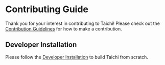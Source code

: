 # Contributing Guide

Thank you for your interest in contributing to Taichi! Please check out the [Contribution Guidelines](https://docs.taichi.graphics/lang/articles/contribution/contributor_guide) for how to make a contribution.

## Developer Installation

Please follow the [Developer Installation](https://docs.taichi.graphics/lang/articles/contribution/dev_install) to build Taichi from scratch.
